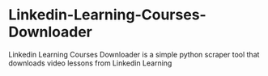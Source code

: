 # Linkedin-Learning-Courses-Downloader
Linkedin Learning Courses Downloader is a simple python scraper tool that downloads video lessons from Linkedin Learning
